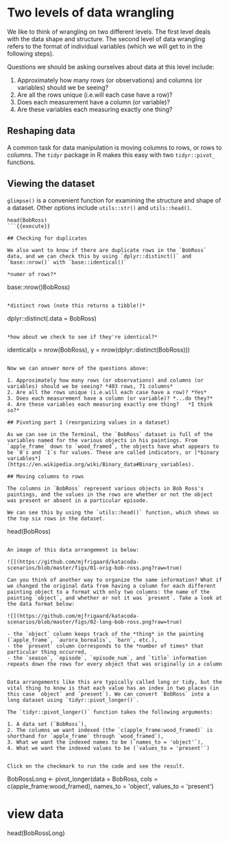 # Two levels of data wrangling 

We like to think of wrangling on two different levels. The first level deals with the data shape and structure. The second level of data wrangling refers to the format of individual variables (which we will get to in the following steps). 

Questions we should be asking ourselves about data at this level include:

1. Approximately how many rows (or observations) and columns (or variables) should we be seeing?  
2. Are all the rows unique (i.e.will each case have a row)?    
3. Does each measurement have a column (or variable)?   
4. Are these variables each measuring exactly one thing?   

## Reshaping data

A common task for data manipulation is moving columns to rows, or rows to columns. The `tidyr` package in R makes this easy with two `tidyr::pivot_` functions. 

## Viewing the dataset

`glimpse()` is a convenient function for examining the structure and shape of a dataset. Other options include `utils::str()` and `utils::head()`. 

```
head(BobRoss)
```{{execute}}

## Checking for duplicates

We also want to know if there are duplicate rows in the `BobRoss` data, and we can check this by using `dplyr::distinct()` and `base::nrow()` with `base::identical()`

*numer of rows?*

```
base::nrow()BobRoss)
```{{copy}}

*distinct rows (note this returns a tibble!)*

```
dplyr::distinct(.data = BobRoss)
```{{copy}}

*how about we check to see if they're identical?*

```
identical(x = nrow(BobRoss), y = nrow(dplyr::distinct(BobRoss)))
```{{execute}}

Now we can answer more of the questions above: 

1. Approximately how many rows (or observations) and columns (or variables) should we be seeing? *403 rows, 71 columns*
2. Are all the rows unique (i.e.will each case have a row)? *Yes*
3. Does each measurement have a column (or variable)? *...do they?*
4. Are these variables each measuring exactly one thing?   *I think so?*

## Pivoting part 1 (reorganizing values in a dataset) 

As we can see in the Terminal, the `BobRoss` dataset is full of the variables named for the various objects in his paintings. From `apple_frame` down to `wood_framed`, the objects have what appears to be `0`s and `1`s for values. These are called indicators, or [*binary variables*](https://en.wikipedia.org/wiki/Binary_data#Binary_variables). 

## Moving columns to rows 

The columns in `BobRoss` represent various objects in Bob Ross's paintings, and the values in the rows are whether or not the object was present or absent in a particular episode. 

We can see this by using the `utils::head()` function, which shows us the top six rows in the dataset.

```
head(BobRoss)
```{{execute}}

An image of this data arrangement is below:

![](https://github.com/mjfrigaard/katacoda-scenarios/blob/master/figs/01-orig-bob-ross.png?raw=true)

Can you think of another way to organize the same information? What if we changed the original data from having a column for each different painting object to a format with only two columns: the name of the painting `object`, and whether or not it was `present`. Take a look at the data format below: 

![](https://github.com/mjfrigaard/katacoda-scenarios/blob/master/figs/02-long-bob-ross.png?raw=true)

- the `object` column keeps track of the *thing* in the painting (`apple_frame`, `aurora_borealis`, `barn`, etc.), 
- the `present` column corresponds to the *number of times* that particular thing occurred,  
- the `season`, `episode`, `episode_num`, and `title` information repeats down the rows for every object that was originally in a column  


Data arrangements like this are typically called long or tidy, but the vital thing to know is that each value has an index in two places (in this case `object` and `present`). We can convert `BobRoss` into a long dataset using `tidyr::pivot_longer()`.

The `tidyr::pivot_longer()` function takes the following arguments: 

1. A data set (`BobRoss`), 
2. The columns we want indexed (the `c(apple_frame:wood_framed)` is shorthand for `apple_frame` through `wood_framed`),  
3. What we want the indexed names to be (`names_to = 'object'`),  
4. What we want the indexed values to be (`values_to = 'present'`)  


Click on the checkmark to run the code and see the result.

```
BobRossLong <- pivot_longer(data = BobRoss, 
                      cols = c(apple_frame:wood_framed), 
                      names_to = 'object', 
                      values_to = 'present')
# view data 
head(BobRossLong)
```{{execute}}
